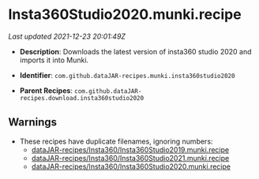 # Insta360Studio2020.munki.recipe

_Last updated 2021-12-23 20:01:49Z_

- **Description**: Downloads the latest version of insta360 studio 2020 and imports it into Munki.

- **Identifier**: `com.github.dataJAR-recipes.munki.insta360studio2020`

- **Parent Recipes**: `com.github.dataJAR-recipes.download.insta360studio2020`


## Warnings

- These recipes have duplicate filenames, ignoring numbers:
    - [dataJAR-recipes/Insta360/Insta360Studio2019.munki.recipe](/autopkg-dupe-tracker/dataJAR-recipes/Insta360/Insta360Studio2019.munki.recipe)
    - [dataJAR-recipes/Insta360/Insta360Studio2021.munki.recipe](/autopkg-dupe-tracker/dataJAR-recipes/Insta360/Insta360Studio2021.munki.recipe)
    - [dataJAR-recipes/Insta360/Insta360Studio2020.munki.recipe](/autopkg-dupe-tracker/dataJAR-recipes/Insta360/Insta360Studio2020.munki.recipe)